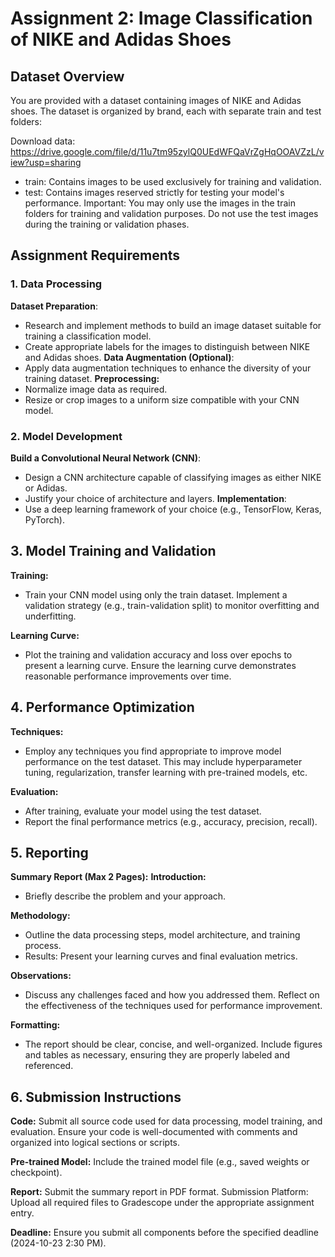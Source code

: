 # Assignment 2: Image Classification of NIKE and Adidas Shoes

## Dataset Overview

You are provided with a dataset containing images of NIKE and Adidas shoes. The dataset is organized by brand, each with separate train and test folders:

Download data: https://drive.google.com/file/d/11u7tm95zylQ0UEdWFQaVrZgHqOOAVZzL/view?usp=sharing

* train: Contains images to be used exclusively for training and validation.
* test: Contains images reserved strictly for testing your model's performance.
  Important: You may only use the images in the train folders for training and validation purposes. Do not use the test images during the training or validation phases.

## Assignment Requirements

### 1. Data Processing

**Dataset Preparation**:

* Research and implement methods to build an image dataset suitable for training a classification model.
* Create appropriate labels for the images to distinguish between NIKE and Adidas shoes.
**Data Augmentation (Optional)**:
* Apply data augmentation techniques to enhance the diversity of your training dataset.
**Preprocessing:**
* Normalize image data as required.
* Resize or crop images to a uniform size compatible with your CNN model.

### 2. Model Development

**Build a Convolutional Neural Network (CNN)**:
* Design a CNN architecture capable of classifying images as either NIKE or Adidas.
* Justify your choice of architecture and layers.
**Implementation**:
* Use a deep learning framework of your choice (e.g., TensorFlow, Keras, PyTorch).

## 3. Model Training and Validation

**Training:**

* Train your CNN model using only the train dataset.
Implement a validation strategy (e.g., train-validation split) to monitor overfitting and underfitting.

**Learning Curve:**
* Plot the training and validation accuracy and loss over epochs to present a learning curve.
Ensure the learning curve demonstrates reasonable performance improvements over time.

## 4. Performance Optimization

**Techniques:**
* Employ any techniques you find appropriate to improve model performance on the test dataset.
This may include hyperparameter tuning, regularization, transfer learning with pre-trained models, etc.


**Evaluation:**
* After training, evaluate your model using the test dataset.
* Report the final performance metrics (e.g., accuracy, precision, recall).

## 5. Reporting

**Summary Report (Max 2 Pages):**
**Introduction:**
* Briefly describe the problem and your approach.

**Methodology:**
* Outline the data processing steps, model architecture, and training process.
* Results:
Present your learning curves and final evaluation metrics.

**Observations:**

* Discuss any challenges faced and how you addressed them.
Reflect on the effectiveness of the techniques used for performance improvement.

**Formatting:**
* The report should be clear, concise, and well-organized.
Include figures and tables as necessary, ensuring they are properly labeled and referenced.

## 6. Submission Instructions

**Code:**
Submit all source code used for data processing, model training, and evaluation.
Ensure your code is well-documented with comments and organized into logical sections or scripts.

**Pre-trained Model:**
Include the trained model file (e.g., saved weights or checkpoint).

**Report:**
Submit the summary report in PDF format.
Submission Platform:
Upload all required files to Gradescope under the appropriate assignment entry.

**Deadline:**
Ensure you submit all components before the specified deadline (2024-10-23 2:30 PM).